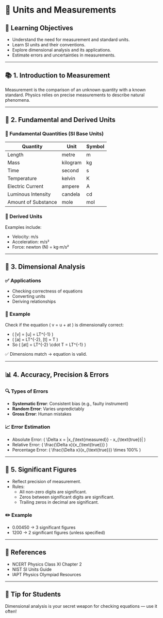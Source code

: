 # 📏 Units and Measurements

## 🧠 Learning Objectives
- Understand the need for measurement and standard units.
- Learn SI units and their conventions.
- Explore dimensional analysis and its applications.
- Estimate errors and uncertainties in measurements.

---

## 📚 1. Introduction to Measurement
Measurement is the comparison of an unknown quantity with a known standard. Physics relies on precise measurements to describe natural phenomena.

---

## 🧪 2. Fundamental and Derived Units

### 🔹 Fundamental Quantities (SI Base Units)
| Quantity             | Unit     | Symbol |
|----------------------|----------|--------|
| Length               | metre    | m      |
| Mass                 | kilogram | kg     |
| Time                 | second   | s      |
| Temperature          | kelvin   | K      |
| Electric Current     | ampere   | A      |
| Luminous Intensity   | candela  | cd     |
| Amount of Substance  | mole     | mol    |

### 🔸 Derived Units
Examples include:
- Velocity: m/s
- Acceleration: m/s²
- Force: newton (N) = kg·m/s²

---

## 📐 3. Dimensional Analysis

### ✅ Applications
- Checking correctness of equations
- Converting units
- Deriving relationships

### 🧮 Example
Check if the equation \( v = u + at \) is dimensionally correct:

- \( [v] = [u] = LT^{-1} \)
- \( [a] = LT^{-2}, [t] = T \)
- So \( [at] = LT^{-2} \cdot T = LT^{-1} \)

✅ Dimensions match → equation is valid.

---

## 📊 4. Accuracy, Precision & Errors

### 🔍 Types of Errors
- **Systematic Error**: Consistent bias (e.g., faulty instrument)
- **Random Error**: Varies unpredictably
- **Gross Error**: Human mistakes

### 📈 Error Estimation
- Absolute Error: \( \Delta x = |x_{\text{measured}} - x_{\text{true}}| \)
- Relative Error: \( \frac{\Delta x}{x_{\text{true}}} \)
- Percentage Error: \( \frac{\Delta x}{x_{\text{true}}} \times 100\% \)

---

## 🧩 5. Significant Figures

- Reflect precision of measurement.
- Rules:
  - All non-zero digits are significant.
  - Zeros between significant digits are significant.
  - Trailing zeros in decimal are significant.

### ✏️ Example
- 0.00450 → 3 significant figures  
- 1200 → 2 significant figures (unless specified)

---

## 🔗 References
- NCERT Physics Class XI Chapter 2  
- NIST SI Units Guide  
- IAPT Physics Olympiad Resources

---

## 🧠 Tip for Students
Dimensional analysis is your secret weapon for checking equations — use it often!

<!-- # 📏 Units and Measurements

## 🧠 Learning Objectives
- Understand the need for measurement and standard units.
- Learn SI units and their conventions.
- Explore dimensional analysis and its applications.
- Estimate errors and uncertainties in measurements.

---

## 📚 1. Introduction to Measurement
Measurement is the comparison of an unknown quantity with a known standard. Physics relies on precise measurements to describe natural phenomena.

---

## 🧪 2. Fundamental and Derived Units

### 🔹 Fundamental Quantities (SI Base Units)
| Quantity       | Unit     | Symbol |
|----------------|----------|--------|
| Length         | metre    | m      |
| Mass           | kilogram | kg     |
| Time           | second   | s      |
| Temperature    | kelvin   | K      |
| Electric Current | ampere | A      |
| Luminous Intensity | candela | cd  |
| Amount of Substance | mole | mol   |

### 🔸 Derived Units
Examples include:
- Velocity: m/s
- Acceleration: m/s²
- Force: newton (N) = kg·m/s²

---

## 📐 3. Dimensional Analysis

### ✅ Applications
- Checking correctness of equations
- Converting units
- Deriving relationships

### 🧮 Example
Check if the equation \( v = u + at \) is dimensionally correct:

- \( [v] = [u] = LT^{-1} \)
- \( [a] = LT^{-2}, [t] = T \)
- So \( [at] = LT^{-2} \cdot T = LT^{-1} \)

✅ Dimensions match → equation is valid.

---

## 📊 4. Accuracy, Precision & Errors

### 🔍 Types of Errors
- **Systematic Error**: Consistent bias (e.g., faulty instrument)
- **Random Error**: Varies unpredictably
- **Gross Error**: Human mistakes

### 📈 Error Estimation
- Absolute Error: \( \Delta x = |x_{\text{measured}} - x_{\text{true}}| \)
- Relative Error: \( \frac{\Delta x}{x_{\text{true}}} \)
- Percentage Error: \( \frac{\Delta x}{x_{\text{true}}} \times 100\% \)

---

## 🧩 5. Significant Figures

- Reflect precision of measurement.
- Rules:
  - All non-zero digits are significant.
  - Zeros between significant digits are significant.
  - Trailing zeros in decimal are significant.

### ✏️ Example
- 0.00450 → 3 significant figures
- 1200 → 2 significant figures (unless specified)

---

## 🧠 Quick Quiz

1. Which of the following is a fundamental quantity?
   - A) Velocity
   - B) Force
   - C) Mass ✅
   - D) Acceleration

2. Dimensional formula of energy?
   - A) \( ML^2T^{-2} \) ✅
   - B) \( MLT^{-1} \)
   - C) \( M^2L^2T^{-2} \)
   - D) \( ML^{-1}T^{-2} \)

---

## 🔗 References
- NCERT Physics Class XI Chapter 2
- NIST SI Units Guide
- IAPT Physics Olympiad Resources

---

## 🧠 Tip for Students
Dimensional analysis is your secret weapon for checking equations — use it often!
 -->
